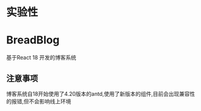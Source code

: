 # 实验性
# BreadBlog
基于React 18 开发的博客系统
## 注意事项
 博客系统自18开始使用了4.20版本的antd,使用了新版本的组件,目前会出现兼容性的报错,但不会影响线上环境
